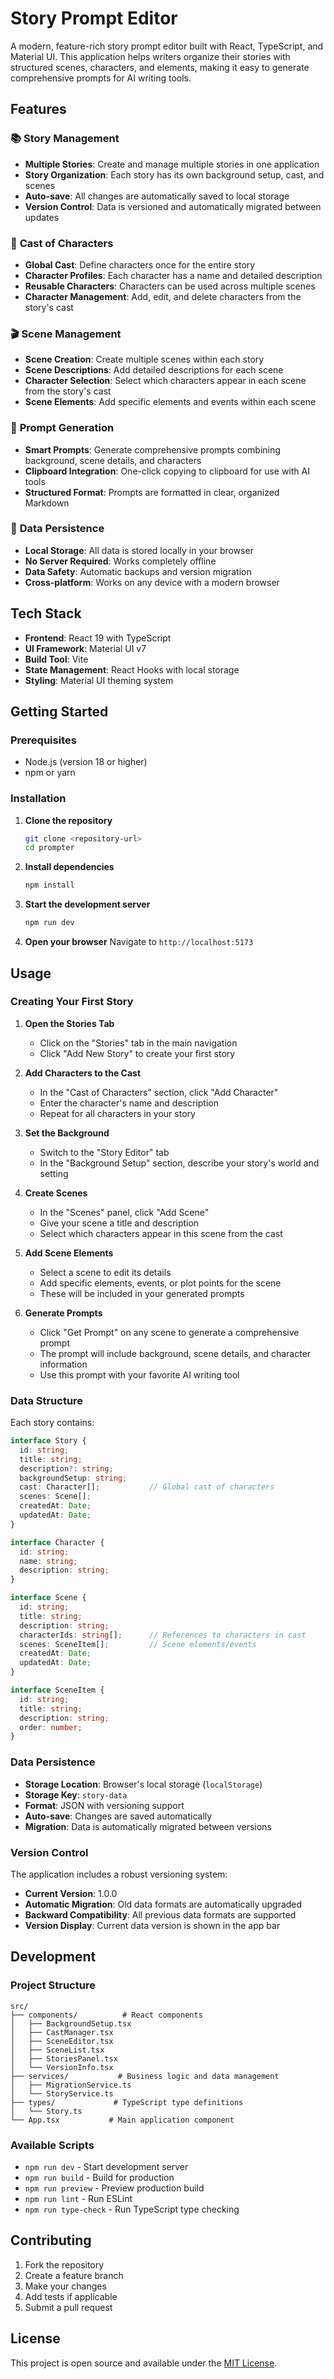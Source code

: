 # Story Prompt Editor

A modern, feature-rich story prompt editor built with React, TypeScript, and Material UI. This application helps writers organize their stories with structured scenes, characters, and elements, making it easy to generate comprehensive prompts for AI writing tools.

## Features

### 📚 **Story Management**
- **Multiple Stories**: Create and manage multiple stories in one application
- **Story Organization**: Each story has its own background setup, cast, and scenes
- **Auto-save**: All changes are automatically saved to local storage
- **Version Control**: Data is versioned and automatically migrated between updates

### 👥 **Cast of Characters**
- **Global Cast**: Define characters once for the entire story
- **Character Profiles**: Each character has a name and detailed description
- **Reusable Characters**: Characters can be used across multiple scenes
- **Character Management**: Add, edit, and delete characters from the story's cast

### 🎬 **Scene Management**
- **Scene Creation**: Create multiple scenes within each story
- **Scene Descriptions**: Add detailed descriptions for each scene
- **Character Selection**: Select which characters appear in each scene from the story's cast
- **Scene Elements**: Add specific elements and events within each scene

### 📝 **Prompt Generation**
- **Smart Prompts**: Generate comprehensive prompts combining background, scene details, and characters
- **Clipboard Integration**: One-click copying to clipboard for use with AI tools
- **Structured Format**: Prompts are formatted in clear, organized Markdown

### 💾 **Data Persistence**
- **Local Storage**: All data is stored locally in your browser
- **No Server Required**: Works completely offline
- **Data Safety**: Automatic backups and version migration
- **Cross-platform**: Works on any device with a modern browser

## Tech Stack

- **Frontend**: React 19 with TypeScript
- **UI Framework**: Material UI v7
- **Build Tool**: Vite
- **State Management**: React Hooks with local storage
- **Styling**: Material UI theming system

## Getting Started

### Prerequisites
- Node.js (version 18 or higher)
- npm or yarn

### Installation

1. **Clone the repository**
   ```bash
   git clone <repository-url>
   cd prompter
   ```

2. **Install dependencies**
   ```bash
   npm install
   ```

3. **Start the development server**
   ```bash
   npm run dev
   ```

4. **Open your browser**
   Navigate to `http://localhost:5173`

## Usage

### Creating Your First Story

1. **Open the Stories Tab**
   - Click on the "Stories" tab in the main navigation
   - Click "Add New Story" to create your first story

2. **Add Characters to the Cast**
   - In the "Cast of Characters" section, click "Add Character"
   - Enter the character's name and description
   - Repeat for all characters in your story

3. **Set the Background**
   - Switch to the "Story Editor" tab
   - In the "Background Setup" section, describe your story's world and setting

4. **Create Scenes**
   - In the "Scenes" panel, click "Add Scene"
   - Give your scene a title and description
   - Select which characters appear in this scene from the cast

5. **Add Scene Elements**
   - Select a scene to edit its details
   - Add specific elements, events, or plot points for the scene
   - These will be included in your generated prompts

6. **Generate Prompts**
   - Click "Get Prompt" on any scene to generate a comprehensive prompt
   - The prompt will include background, scene details, and character information
   - Use this prompt with your favorite AI writing tool

### Data Structure

Each story contains:

```typescript
interface Story {
  id: string;
  title: string;
  description?: string;
  backgroundSetup: string;
  cast: Character[];           // Global cast of characters
  scenes: Scene[];
  createdAt: Date;
  updatedAt: Date;
}

interface Character {
  id: string;
  name: string;
  description: string;
}

interface Scene {
  id: string;
  title: string;
  description: string;
  characterIds: string[];      // References to characters in cast
  scenes: SceneItem[];         // Scene elements/events
  createdAt: Date;
  updatedAt: Date;
}

interface SceneItem {
  id: string;
  title: string;
  description: string;
  order: number;
}
```

### Data Persistence

- **Storage Location**: Browser's local storage (`localStorage`)
- **Storage Key**: `story-data`
- **Format**: JSON with versioning support
- **Auto-save**: Changes are saved automatically
- **Migration**: Data is automatically migrated between versions

### Version Control

The application includes a robust versioning system:

- **Current Version**: 1.0.0
- **Automatic Migration**: Old data formats are automatically upgraded
- **Backward Compatibility**: All previous data formats are supported
- **Version Display**: Current data version is shown in the app bar

## Development

### Project Structure

```
src/
├── components/          # React components
│   ├── BackgroundSetup.tsx
│   ├── CastManager.tsx
│   ├── SceneEditor.tsx
│   ├── SceneList.tsx
│   ├── StoriesPanel.tsx
│   └── VersionInfo.tsx
├── services/           # Business logic and data management
│   ├── MigrationService.ts
│   └── StoryService.ts
├── types/             # TypeScript type definitions
│   └── Story.ts
└── App.tsx           # Main application component
```

### Available Scripts

- `npm run dev` - Start development server
- `npm run build` - Build for production
- `npm run preview` - Preview production build
- `npm run lint` - Run ESLint
- `npm run type-check` - Run TypeScript type checking

## Contributing

1. Fork the repository
2. Create a feature branch
3. Make your changes
4. Add tests if applicable
5. Submit a pull request

## License

This project is open source and available under the [MIT License](LICENSE).
